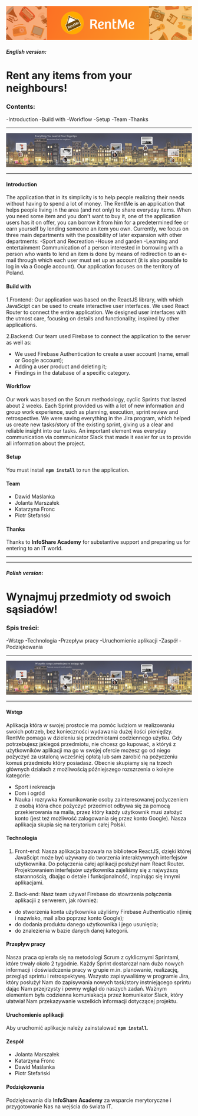 <img src="src\assets\LogoMD.png">

##### **English version:**

# **Rent any items from your neighbours!**

### Contents:

-Introduction
-Build with
-Workflow
-Setup
-Team
-Thanks

---

![Main Photo on Webside](src\assets\EnglishMD.png)

---

#### Introduction

The application that in its simplicity is to help people realizing their needs without having to spend a lot of money.
The RentMe is an application that helps people living in the area (and not only) to share everyday items.
When you need some item and you don't want to buy it, one of the application users has it on offer, you can borrow it from him for a predetermined fee
or earn yourself by lending someone an item you own.
Currently, we focus on three main departments with the possibility of later expansion with other departments:
-Sport and Recreation
-House and garden
-Learning and entertainment
Communication of a person interested in borrowing with a person who wants to lend an item is done by means of redirection
to an e-mail through which each user must set up an account (it is also possible to log in via a Google account).
Our application focuses on the territory of Poland.

#### Build with

1.Frontend:
Our application was based on the ReactJS library, with which JavaScipt can be used to create interactive user interfaces. We used React Router to connect the entire application.
We designed user interfaces with the utmost care, focusing on details and functionality, inspired by other applications.

2.Backend:
Our team used Firebase to connect the application to the server as well as:

- We used Firebase Authentication to create a user account (name, email or Google account);
- Adding a user product and deleting it;
- Findings in the database of a specific category.

#### Workflow

Our work was based on the Scrum methodology, cyclic Sprints that lasted about 2 weeks. Each Sprint provided us with a lot of new information and group work experience, such as planning, execution, sprint review and retrospective.
We were saving everything in the Jira program, which helped us create new tasks/story of the existing sprint, giving us a clear and reliable insight into our tasks. An important element was everyday communication via communicator Slack that made it easier for us to provide all information about the project.

#### Setup

You must install **`npm install`** to run the application.

#### Team

- Dawid Maślanka
- Jolanta Marszałek
- Katarzyna Fronc
- Piotr Stefański

#### Thanks

Thanks to **InfoShare Academy** for substantive support and preparing us for entering to an IT world.

---

---

##### **Polish version:**

# **Wynajmuj przedmioty od swoich sąsiadów!**

<!-- <style>H1{color:Brown;}</style>
<style>H2{color:Blue;}</style>
<style>H3{color:Red;}</style>
 <style>p{color:Black;}</style> -->

### Spis treści:

-Wstęp
-Technologia
-Przepływ pracy
-Uruchomienie aplikacji
-Zaspół
-Podziękowania

---

![Main Photo on Webside](src\assets\Tablet1366x250px_04.png)

---

#### Wstęp

Aplikacja która w swojej prostocie ma pomóc ludziom w realizowaniu swoich potrzeb, bez konieczności wydawania dużej ilości pieniędzy.
RentMe pomaga w dzieleniu się przedmiotami codziennego użytku.
Gdy potrzebujesz jakiegoś przedmiotu, nie chcesz go kupować, a któryś z użytkowników aplikacji ma go w swojej ofercie możesz go od niego pożyczyć za ustaloną wcześniej opłatą
lub sam zarobić na pożyczeniu komuś przedmiotu który posiadasz.
Obecnie skupiamy się na trzech głównych działach z możliwością późniejszego rozszrzenia o kolejne kategorie:

- Sport i rekreacja
- Dom i ogród
- Nauka i rozrywka
  Komunikowanie osoby zainteresowanej pożyczeniem z osobą która chce pożyczyć przedmiot odbywa się za pomocą przekierowania
  na maila, przez który każdy użytkownik musi założyć konto (jest też możliwość zalogowania się przez konto Google).
  Nasza aplikacja skupia się na terytorium całej Polski.

#### Technologia

1. Front-end:
Nasza aplikacja bazowała na bibliotece ReactJS, dzięki której JavaScipt może być używany do tworzenia interaktywnych interfejsów użytkownika. Do połączenia całej aplikacji posłużył nam React Router.
Projektowaniem interfejsów użytkownika zajeliśmy się z najwyższą starannością, dbając o detale i funkcjonalność, inspirując się innymi aplikacjami.

2. Back-end:
Nasz team używał Firebase do stowrzenia połączenia aplikacjii z serwerem, jak również:

- do stworzenia konta użytkownika użyliśmy Firebase Authenticatio n(imię i nazwisko, mail albo poprzez konto Google);
- do dodania produktu danego użytkownika i jego usunięcia;
- do znalezienia w bazie danych danej kategorii.

#### Przepływ pracy

Nasza praca opierała się na metodologi Scrum z cyklicznymi Sprintami, które trwały około 2 tygodnie. Każdy Sprint dostarczał nam dużo nowych informacji i doświadczenia pracy w grupie m.in. planowanie, realizację, przegląd sprintu i retrospektywę.
Wszysto zapisywaliśmy w programie Jira, który posłużył Nam do zapisywania nowych task/story instniejącego sprintu dając Nam przejrzysty i pewny wgląd do naszych zadań. Ważnym elementem była codzienna komuniakacja przez komunikator Slack, który ułatwiał Nam przekazywanie wszelkich informacji dotyczącej projektu.

#### Uruchomienie aplikacji

Aby uruchomić aplikacje należy zainstalować **`npm install`**.

#### Zespół

- Jolanta Marszałek
- Katarzyna Fronc
- Dawid Maślanka
- Piotr Stefański

#### Podziękowania

Podziękowania dla **InfoShare Academy** za wsparcie merytoryczne i przygotowanie Nas na wejścia do świata IT.
